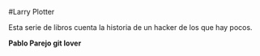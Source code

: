 #Larry Plotter

Esta serie de libros cuenta la historia de un hacker de los que hay pocos.

**Pablo Parejo git lover**
